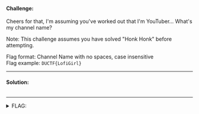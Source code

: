 #### Challenge:

Cheers for that, I'm assuming you've worked out that I'm YouTuber... What's my channel name?

Note: This challenge assumes you have solved "Honk Honk" before attempting.

Flag format: Channel Name with no spaces, case insensitive </br>
Flag example: `DUCTF{LofiGirl}`

---

#### Solution:

```bash
```

---

<details><summary>FLAG:</summary>

```
DUCTF{MightyCarMods}
```

</details>
<br/>
